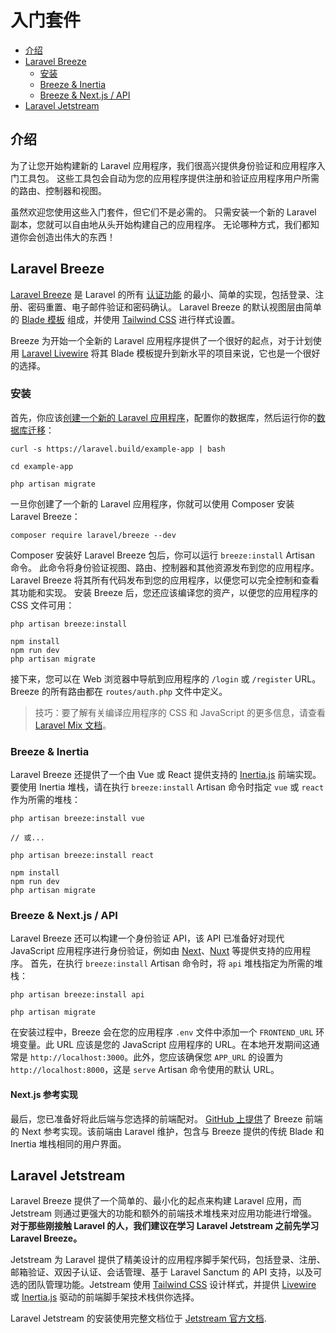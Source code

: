 # 入门套件

- [介绍](#introduction)
- [Laravel Breeze](#laravel-breeze)
    - [安装](#laravel-breeze-installation)
    - [Breeze & Inertia](#breeze-and-inertia)
    - [Breeze & Next.js / API](#breeze-and-next)
- [Laravel Jetstream](#laravel-jetstream)

<a name="introduction"></a>
## 介绍

为了让您开始构建新的 Laravel 应用程序，我们很高兴提供身份验证和应用程序入门工具包。 这些工具包会自动为您的应用程序提供注册和验证应用程序用户所需的路由、控制器和视图。

虽然欢迎您使用这些入门套件，但它们不是必需的。 只需安装一个新的 Laravel 副本，您就可以自由地从头开始构建自己的应用程序。 无论哪种方式，我们都知道你会创造出伟大的东西！

<a name="laravel-breeze"></a>
## Laravel Breeze

[Laravel Breeze](https://github.com/laravel/breeze) 是 Laravel 的所有 [认证功能](/docs/laravel/9.x/authentication) 的最小、简单的实现，包括登录、注册、密码重置、电子邮件验证和密码确认。 Laravel Breeze 的默认视图层由简单的 [Blade 模板](/docs/laravel/9.x/blade) 组成，并使用 [Tailwind CSS](https://tailwindcss.com) 进行样式设置。

Breeze 为开始一个全新的 Laravel 应用程序提供了一个很好的起点，对于计划使用 [Laravel Livewire](https://laravel-livewire.com) 将其 Blade 模板提升到新水平的项目来说，它也是一个很好的选择。

<a name="laravel-breeze-installation"></a>
### 安装

首先，你应该[创建一个新的 Laravel 应用程序](/docs/laravel/9.x/installation)，配置你的数据库，然后运行你的[数据库迁移](/docs/laravel/9.x/migrations)：

```shell
curl -s https://laravel.build/example-app | bash

cd example-app

php artisan migrate
```

一旦你创建了一个新的 Laravel 应用程序，你就可以使用 Composer 安装 Laravel Breeze：

```shell
composer require laravel/breeze --dev
```



Composer 安装好 Laravel Breeze 包后，你可以运行 `breeze:install` Artisan 命令。 此命令将身份验证视图、路由、控制器和其他资源发布到您的应用程序。 Laravel Breeze 将其所有代码发布到您的应用程序，以便您可以完全控制和查看其功能和实现。 安装 Breeze 后，您还应该编译您的资产，以便您的应用程序的 CSS 文件可用：

```shell
php artisan breeze:install

npm install
npm run dev
php artisan migrate
```

接下来，您可以在 Web 浏览器中导航到应用程序的 `/login` 或 `/register` URL。 Breeze 的所有路由都在 `routes/auth.php` 文件中定义。

> 技巧：要了解有关编译应用程序的 CSS 和 JavaScript 的更多信息，请查看 [Laravel Mix 文档](/docs/laravel/9.x/mix#running-mix)。

<a name="breeze-and-inertia"></a>
### Breeze & Inertia

Laravel Breeze 还提供了一个由 Vue 或 React 提供支持的 [Inertia.js](https://inertiajs.com) 前端实现。 要使用 Inertia 堆栈，请在执行 `breeze:install` Artisan 命令时指定 `vue` 或 `react` 作为所需的堆栈：

```shell
php artisan breeze:install vue

// 或...

php artisan breeze:install react

npm install
npm run dev
php artisan migrate
```

<a name="breeze-and-next"></a>
### Breeze & Next.js / API

Laravel Breeze 还可以构建一个身份验证 API，该 API 已准备好对现代 JavaScript 应用程序进行身份验证，例如由 [Next](https://nextjs.org)、[Nuxt](https://nuxtjs.org) 等提供支持的应用程序。 首先，在执行 `breeze:install` Artisan 命令时，将 `api` 堆栈指定为所需的堆栈：

```shell
php artisan breeze:install api

php artisan migrate
```



在安装过程中，Breeze 会在您的应用程序 `.env` 文件中添加一个 `FRONTEND_URL` 环境变量。此 URL 应该是您的 JavaScript 应用程序的 URL。在本地开发期间这通常是 `http://localhost:3000`。此外，您应该确保您 `APP_URL` 的设置为 `http://localhost:8000`，这是 `serve` Artisan 命令使用的默认 URL。

<a name="next-reference-implementation"></a>
#### Next.js 参考实现

最后，您已准备好将此后端与您选择的前端配对。 [GitHub 上提供](https://github.com/laravel/breeze-next)了 Breeze 前端的 Next 参考实现。该前端由 Laravel 维护，包含与 Breeze 提供的传统 Blade 和 Inertia 堆栈相同的用户界面。

<a name="laravel-jetstream"></a>
## Laravel Jetstream

Laravel Breeze 提供了一个简单的、最小化的起点来构建 Laravel 应用，而 Jetstream 则通过更强大的功能和额外的前端技术堆栈来对应用功能进行增强。 **对于那些刚接触 Laravel 的人，我们建议在学习 Laravel Jetstream 之前先学习 Laravel Breeze。**

Jetstream 为 Laravel 提供了精美设计的应用程序脚手架代码，包括登录、注册、邮箱验证、双因子认证、会话管理、基于 Laravel Sanctum 的 API 支持，以及可选的团队管理功能。Jetstream 使用  [Tailwind CSS](https://tailwindcss.com) 设计样式，并提供 [Livewire](https://laravel-livewire.com) 或 [Inertia.js](https://inertiajs.com) 驱动的前端脚手架技术栈供你选择。

Laravel Jetstream 的安装使用完整文档位于 [Jetstream 官方文档](https://jetstream.laravel.com/introduction.html).

